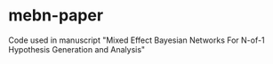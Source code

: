 # mebn-paper
Code used in manuscript "Mixed Effect Bayesian Networks For N-of-1 Hypothesis Generation and Analysis"
